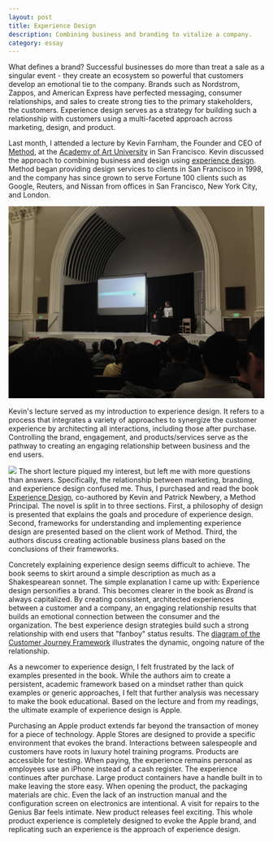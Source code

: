 ```yaml
---
layout: post
title: Experience Design
description: Combining business and branding to vitalize a company.
category: essay
---
```

What defines a brand? Successful businesses do more than treat a sale as a singular event - they create an ecosystem so powerful that customers develop an emotional tie to the company. Brands such as Nordstrom, Zappos, and American Express have perfected messaging, consumer relationships, and sales to create strong ties to the primary stakeholders, the customers. Experience design serves as a strategy for building such a relationship with customers using a multi-faceted approach across marketing, design, and product. 

Last month, I attended a lecture by Kevin Farnham, the Founder and CEO of [Method](http://method.com), at the [Academy of Art University](http://www.academyart.edu/) in San Francisco. Kevin discussed the approach to combining business and design using [experience design](http://en.wikipedia.org/wiki/Experience_design). Method began providing design services to clients in San Francisco in 1998, and the company has since grown to serve Fortune 100 clients such as Google, Reuters, and Nissan from offices in San Francisco, New York City, and London. 

<img src="/images/experienceDesign.jpg" class="full" alt="Experience Design">

Kevin's lecture served as my introduction to experience design. It refers to a process that integrates a variety of approaches to synergize the customer experience by architecting all interactions, including those after purchase. Controlling the brand, engagement, and products/services serve as the pathway to creating an engaging relationship between business and the end users. 

<a href="http://www.amazon.com/gp/product/1118609638/ref=as_li_qf_sp_asin_il?ie=UTF8&camp=1789&creative=9325&creativeASIN=1118609638&linkCode=as2&tag=sagacionlook-20"><img class="img-float" border="0" src="http://ws-na.amazon-adsystem.com/widgets/q?_encoding=UTF8&ASIN=1118609638&Format=_SL110_&ID=AsinImage&MarketPlace=US&ServiceVersion=20070822&WS=1&tag=sagacionlook-20" ></a>
The short lecture piqued my interest, but left me with more questions than answers. Specifically, the relationship between marketing, branding, and experience design confused me. Thus, I purchased and read the book [Experience Design](http://www.amazon.com/gp/product/B00ENJM82W/ref=as_li_qf_sp_asin_il_tl?ie=UTF8&camp=1789&creative=9325&creativeASIN=B00ENJM82W&linkCode=as2&tag=sagacionlook-20), co-authored by Kevin and  Patrick Newbery, a Method Principal. The novel is split in to three sections. First, a philosophy of design is presented that explains the goals and procedure of experience design. Second, frameworks for understanding and implementing experience design are presented based on the client work of Method. Third, the authors discuss creating actionable business plans based on the conclusions of their frameworks. 

Concretely explaining experience design seems difficult to achieve. The book seems to skirt around a simple description as much as a Shakespearean sonnet. The simple explanation I came up with: Experience design personifies a brand. This becomes clearer in the book as *Brand* is always capitalized. By creating consistent, architected experiences between a customer and a company, an engaging relationship results that builds an emotional connection between the consumer and the organization. The best experience design strategies build such a strong relationship with end users that "fanboy" status results. The [diagram of the Customer Journey Framework](http://experiencedesignthebook.com/pdf/Customer-Journey-Framework.pdf) illustrates the dynamic, ongoing nature of the relationship. 

As a newcomer to experience design, I felt frustrated by the lack of examples presented in the book. While the authors aim to create a persistent, academic framework based on a mindset rather than quick examples or generic approaches, I felt that further analysis was necessary to make the book educational. Based on the lecture and from my readings, the ultimate example of experience design is Apple. 

Purchasing an Apple product extends far beyond the transaction of money for a piece of technology. Apple Stores are designed to provide a specific environment that evokes the brand. Interactions between salespeople and customers have roots in luxury hotel training programs. Products are accessible for testing. When paying, the experience remains personal as employees use an iPhone instead of a cash register. The experience continues after purchase. Large product containers have a handle built in to make leaving the store easy. When opening the product, the packaging materials are chic. Even the lack of an instruction manual and the configuration screen on electronics are intentional. A visit for repairs to the Genius Bar feels intimate. New product releases feel exciting. This whole product experience is completely designed to evoke the Apple brand, and replicating such an experience is the approach of experience design.

